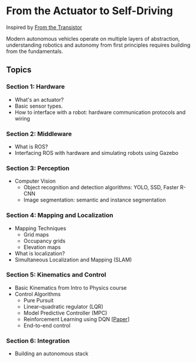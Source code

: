 # From the Actuator to Self-Driving

Inspired by [From the Transistor](https://github.com/geohot/fromthetransistor)

Modern autonomous vehicles operate on multiple layers of abstraction, understanding robotics and autonomy from first principles requires building from the fundamentals.

## Topics 

### Section 1: Hardware

- What's an actuator? 
- Basic sensor types.
- How to interface with a robot: hardware communication protocols and wiring

### Section 2: Middleware

- What is ROS?
- Interfacing ROS with hardware and simulating robots using Gazebo

### Section 3: Perception

- Computer Vision
  - Object recognition and detection algorithms: YOLO, SSD, Faster R-CNN
  - Image segmentation: semantic and instance segmentation

### Section 4: Mapping and Localization

- Mapping Techniques 
    - Grid maps
    - Occupancy grids
    - Elevation maps
- What is localization?
- Simultaneous Localization and Mapping (SLAM)

### Section 5: Kinematics and Control

- Basic Kinematics from Intro to Physics course
- Control Algorithms
  - Pure Pursuit
  - Linear–quadratic regulator (LQR)
  - Model Predictive Controller (MPC)
  - Reinforcement Learning using DQN [[Paper](http://cs231n.stanford.edu/reports/2016/pdfs/112_Report.pdf)]
  - End-to-end control

### Section 6: Integration

- Building an autonomous stack

